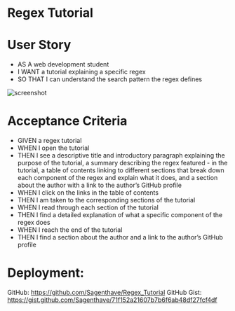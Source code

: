 # Regex Tutorial

# User Story
- AS A web development student
- I WANT a tutorial explaining a specific regex
- SO THAT I can understand the search pattern the regex defines

![screenshot](/)

# Acceptance Criteria
- GIVEN a regex tutorial
- WHEN I open the tutorial
- THEN I see a descriptive title and introductory paragraph explaining the purpose of the tutorial, a summary describing the regex featured - in the tutorial, a table of contents linking to different sections that break down each component of the regex and explain what it does, and a section about the author with a link to the author’s GitHub profile
- WHEN I click on the links in the table of contents
- THEN I am taken to the corresponding sections of the tutorial
- WHEN I read through each section of the tutorial
- THEN I find a detailed explanation of what a specific component of the regex does
- WHEN I reach the end of the tutorial
- THEN I find a section about the author and a link to the author’s GitHub profile

# Deployment: 
GitHub: https://github.com/Sagenthave/Regex_Tutorial 
GitHub Gist: https://gist.github.com/Sagenthave/71f152a21607b7b6f6ab48df27fcf4df 